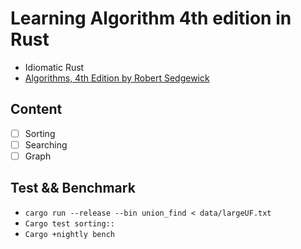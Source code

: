 # Learning Algorithm 4th edition in Rust
- Idiomatic Rust
- [Algorithms, 4th Edition by Robert Sedgewick](https://algs4.cs.princeton.edu/)

## Content
  - [ ] Sorting
  - [ ] Searching
  - [ ] Graph

## Test && Benchmark
 - `cargo run --release --bin union_find < data/largeUF.txt`
 - `Cargo test sorting::`
 - `Cargo +nightly bench`
